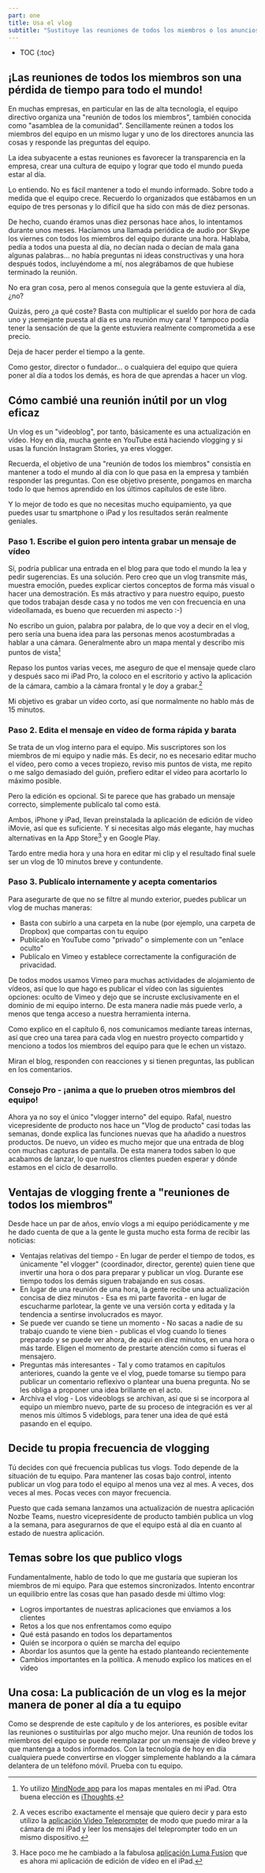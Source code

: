 ```yaml
---
part: one
title: Usa el vlog
subtitle: "Sustituye las reuniones de todos los miembros o los anuncios a todo el equipo por videoblogs"
---
```


* TOC
{:toc}

## ¡Las reuniones de todos los miembros son una pérdida de tiempo para todo el mundo!

En muchas empresas, en particular en las de alta tecnología, el equipo directivo organiza una "reunión de todos los miembros", también conocida como "asamblea de la comunidad". Sencillamente reúnen a todos los miembros del equipo en un mismo lugar y uno de los directores anuncia las cosas y responde las preguntas del equipo.

La idea subyacente a estas reuniones es favorecer la transparencia en la empresa, crear una cultura de equipo y lograr que todo el mundo pueda estar al día.

Lo entiendo. No es fácil mantener a todo el mundo informado. Sobre todo a medida que el equipo crece. Recuerdo lo organizados que estábamos en un equipo de tres personas y lo difícil que ha sido con más de diez personas.

De hecho, cuando éramos unas diez personas hace años, lo intentamos durante unos meses. Hacíamos una llamada periódica de audio por Skype los viernes con todos los miembros del equipo durante una hora. Hablaba, pedía a todos una puesta al día, no decían nada o decían de mala gana algunas palabras… no había preguntas ni ideas constructivas y una hora después todos, incluyéndome a mí, nos alegrábamos de que hubiese terminado la reunión.

No era gran cosa, pero al menos conseguía que la gente estuviera al día, ¿no?

Quizás, pero ¿a qué coste? Basta con multiplicar el sueldo por hora de cada uno y ¡semejante puesta al día es una reunión muy cara! Y tampoco podía tener la sensación de que la gente estuviera realmente comprometida a ese precio.

Deja de hacer perder el tiempo a la gente.

Como gestor, director o fundador… o cualquiera del equipo que quiera poner al día a todos los demás, es hora de que aprendas a hacer un vlog.

## Cómo cambié una reunión inútil por un vlog eficaz

Un vlog es un "videoblog", por tanto, básicamente es una actualización en vídeo. Hoy en día, mucha gente en YouTube está haciendo vlogging y si usas la función Instagram Stories, ya eres vlogger.

Recuerda, el objetivo de una "reunión de todos los miembros" consistía en mantener a todo el mundo al día con lo que pasa en la empresa y también responder las preguntas. Con ese objetivo presente, pongamos en marcha todo lo que hemos aprendido en los últimos capítulos de este libro.

Y lo mejor de todo es que no necesitas mucho equipamiento, ya que puedes usar tu smartphone o iPad y los resultados serán realmente geniales.

### Paso 1. Escribe el guion pero intenta grabar un mensaje de vídeo

Sí, podría publicar una entrada en el blog para que todo el mundo la lea y pedir sugerencias. Es una solución. Pero creo que un vlog transmite más, muestra emoción, puedes explicar ciertos conceptos de forma más visual o hacer una demostración. Es más atractivo y para nuestro equipo, puesto que todos trabajan desde casa y no todos me ven con frecuencia en una videollamada, es bueno que recuerden mi aspecto :-)

No escribo un guion, palabra por palabra, de lo que voy a decir en el vlog, pero sería una buena idea para las personas menos acostumbradas a hablar a una cámara. Generalmente abro un mapa mental y describo mis puntos de vista[^1]

Repaso los puntos varias veces, me aseguro de que el mensaje quede claro y después saco mi iPad Pro, la coloco en el escritorio y activo la aplicación de la cámara, cambio a la cámara frontal y le doy a grabar.[^2]

Mi objetivo es grabar un vídeo corto, así que normalmente no hablo más de 15 minutos.

### Paso 2. Edita el mensaje en vídeo de forma rápida y barata

Se trata de un vlog interno para el equipo. Mis suscriptores son los miembros de mi equipo y nadie más. Es decir, no es necesario editar mucho el vídeo, pero como a veces tropiezo, reviso mis puntos de vista, me repito o me salgo demasiado del guión, prefiero editar el vídeo para acortarlo lo máximo posible.

Pero la edición es opcional. Si te parece que has grabado un mensaje correcto, simplemente publícalo tal como está.

Ambos, iPhone y iPad, llevan preinstalada la aplicación de edición de vídeo iMovie, así que es suficiente. Y si necesitas algo más elegante, hay muchas alternativas en la App Store[^3] y en Google Play.

Tardo entre media hora y una hora en editar mi clip y el resultado final suele ser un vlog de 10 minutos breve y contundente.

### Paso 3. Publícalo internamente y acepta comentarios

Para asegurarte de que no se filtre al mundo exterior, puedes publicar un vlog de muchas maneras:

* Basta con subirlo a una carpeta en la nube (por ejemplo, una carpeta de Dropbox) que compartas con tu equipo
* Publícalo en YouTube como "privado" o simplemente con un "enlace oculto"
* Publícalo en Vimeo y establece correctamente la configuración de privacidad.

De todos modos usamos Vimeo para muchas actividades de alojamiento de vídeos, así que lo que hago es publicar el vídeo con las siguientes opciones: oculto de Vimeo y dejo que se incruste exclusivamente en el dominio de mi equipo interno. De esta manera nadie más puede verlo, a menos que tenga acceso a nuestra herramienta interna.

Como explico en el capítulo 6, nos comunicamos mediante tareas internas, así que creo una tarea para cada vlog en nuestro proyecto compartido y menciono a todos los miembros del equipo para que le echen un vistazo.

Miran el blog, responden con reacciones y si tienen preguntas, las publican en los comentarios.

### Consejo Pro - ¡anima a que lo prueben otros miembros del equipo!

Ahora ya no soy el único "vlogger interno" del equipo. Rafal, nuestro vicepresidente de producto nos hace un "Vlog de producto" casi todas las semanas, donde explica las funciones nuevas que ha añadido a nuestros productos. De nuevo, un vídeo es mucho mejor que una entrada de blog con muchas capturas de pantalla. De esta manera todos saben lo que acabamos de lanzar, lo que nuestros clientes pueden esperar y dónde estamos en el ciclo de desarrollo.

## Ventajas de vlogging frente a "reuniones de todos los miembros"

Desde hace un par de años, envío vlogs a mi equipo periódicamente y me he dado cuenta de que a la gente le gusta mucho esta forma de recibir las noticias:

* Ventajas relativas del tiempo - En lugar de perder el tiempo de todos, es únicamente "el vlogger" (coordinador, director, gerente) quien tiene que invertir una hora o dos para preparar y publicar un vlog. Durante ese tiempo todos los demás siguen trabajando en sus cosas.
* En lugar de una reunión de una hora, la gente recibe una actualización concisa de diez minutos - Esa es mi parte favorita - en lugar de escucharme parlotear, la gente ve una versión corta y editada y la tendencia a sentirse involucrados es mayor.
* Se puede ver cuando se tiene un momento - No sacas a nadie de su trabajo cuando te viene bien - publicas el vlog cuando lo tienes preparado y se puede ver ahora, de aquí en diez minutos, en una hora o más tarde. Eligen el momento de prestarte atención como si fueras el mensajero.
* Preguntas más interesantes - Tal y como tratamos en capítulos anteriores, cuando la gente ve el vlog, puede tomarse su tiempo para publicar un comentario reflexivo o plantear una buena pregunta. No se les obliga a proponer una idea brillante en el acto.
* Archiva el vlog - Los videoblogs se archivan, así que si se incorpora al equipo un miembro nuevo, parte de su proceso de integración es ver al menos mis últimos 5 videblogs, para tener una idea de qué está pasando en el equipo.

## Decide tu propia frecuencia de vlogging

Tú decides con qué frecuencia publicas tus vlogs. Todo depende de la situación de tu equipo. Para mantener las cosas bajo control, intento publicar un vlog para todo el equipo al menos una vez al mes. A veces, dos veces al mes. Pocas veces con mayor frecuencia.

Puesto que cada semana lanzamos una actualización de nuestra aplicación Nozbe Teams, nuestro vicepresidente de producto también publica un vlog a la semana, para asegurarnos de que el equipo está al día en cuanto al estado de nuestra aplicación.

## Temas sobre los que publico vlogs

Fundamentalmente, hablo de todo lo que me gustaría que supieran los miembros de mi equipo. Para que estemos sincronizados. Intento encontrar un equilibrio entre las cosas que han pasado desde mi último vlog:

- Logros importantes de nuestras aplicaciones que enviamos a los clientes
- Retos a los que nos enfrentamos como equipo
- Qué está pasando en todos los departamentos
- Quién se incorpora o quién se marcha del equipo
- Abordar los asuntos que la gente ha estado planteando recientemente
- Cambios importantes en la política. A menudo explico los matices en el vídeo

## Una cosa: La publicación de un vlog es la mejor manera de poner al día a tu equipo

Como se desprende de este capítulo y de los anteriores, es posible evitar las reuniones o sustituirlas por algo mucho mejor. Una reunión de todos los miembros del equipo se puede reemplazar por un mensaje de vídeo breve y que mantenga a todos informados. Con la tecnología de hoy en día cualquiera puede convertirse en vlogger simplemente hablando a la cámara delantera de un teléfono móvil. Prueba con tu equipo.

[^1]: Yo utilizo [MindNode app](https://mindnode.com) para los mapas mentales en mi iPad. Otra buena elección es [iThoughts](https://www.toketaware.com/ithoughts-ios).

[^2]: A veces escribo exactamente el mensaje que quiero decir y para esto utilizo la [aplicación Video Teleprompter](https://videoteleprompter.com) de modo que puedo mirar a la cámara de mi iPad y leer los mensajes del teleprompter todo en un mismo dispositivo.

[^3]: Hace poco me he cambiado a la fabulosa [aplicación Luma Fusion](https://luma-touch.com/lumafusion-for-ios-2/) que es ahora mi aplicación de edición de vídeo en el iPad.
